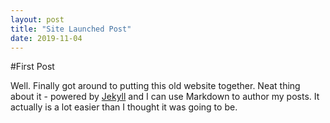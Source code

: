 ```yaml
---
layout: post
title: "Site Launched Post"
date: 2019-11-04
---
```

#First Post

Well. Finally got around to putting this old website together. Neat thing about it - powered by [Jekyll](http://jekyllrb.com) and I can use Markdown to author my posts. It actually is a lot easier than I thought it was going to be.